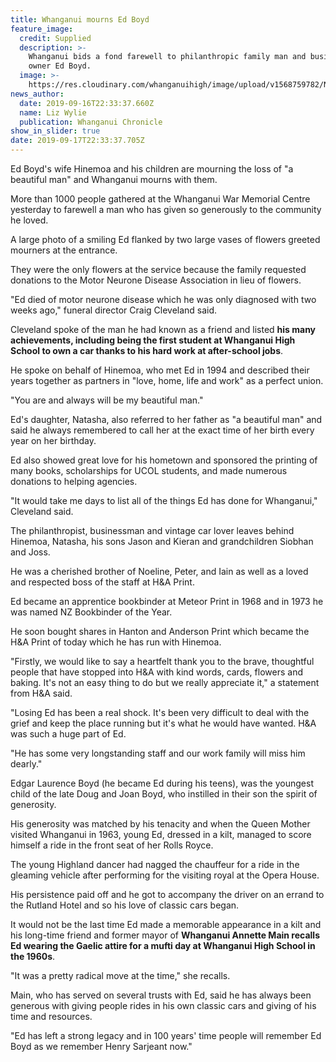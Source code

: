 ```yaml
---
title: Whanganui mourns Ed Boyd
feature_image:
  credit: Supplied
  description: >-
    Whanganui bids a fond farewell to philanthropic family man and business
    owner Ed Boyd.
  image: >-
    https://res.cloudinary.com/whanganuihigh/image/upload/v1568759782/News/Ed_Boyd_passing_chron_17.9.19.jpg
news_author:
  date: 2019-09-16T22:33:37.660Z
  name: Liz Wylie
  publication: Whanganui Chronicle
show_in_slider: true
date: 2019-09-17T22:33:37.705Z
---
```

Ed Boyd's wife Hinemoa and his children are mourning the loss of "a beautiful man" and Whanganui mourns with them.

More than 1000 people gathered at the Whanganui War Memorial Centre yesterday to farewell a man who has given so generously to the community he loved.

A large photo of a smiling Ed flanked by two large vases of flowers greeted mourners at the entrance.

They were the only flowers at the service because the family requested donations to the Motor Neurone Disease Association in lieu of flowers.

"Ed died of motor neurone disease which he was only diagnosed with two weeks ago," funeral director Craig Cleveland said.

Cleveland spoke of the man he had known as a friend and listed **his many achievements, including being the first student at Whanganui High School to own a car thanks to his hard work at after-school jobs**.

He spoke on behalf of Hinemoa, who met Ed in 1994 and described their years together as partners in "love, home, life and work" as a perfect union.

"You are and always will be my beautiful man."

Ed's daughter, Natasha, also referred to her father as "a beautiful man" and said he always remembered to call her at the exact time of her birth every year on her birthday.

Ed also showed great love for his hometown and sponsored the printing of many books, scholarships for UCOL students, and made numerous donations to helping agencies.

"It would take me days to list all of the things Ed has done for Whanganui," Cleveland said.

The philanthropist, businessman and vintage car lover leaves behind Hinemoa, Natasha, his sons Jason and Kieran and grandchildren Siobhan and Joss.

He was a cherished brother of Noeline, Peter, and Iain as well as a loved and respected boss of the staff at H&A Print.

Ed became an apprentice bookbinder at Meteor Print in 1968 and in 1973 he was named NZ Bookbinder of the Year.

He soon bought shares in Hanton and Anderson Print which became the H&A Print of today which he has run with Hinemoa.

"Firstly, we would like to say a heartfelt thank you to the brave, thoughtful people that have stopped into H&A with kind words, cards, flowers and baking. It's not an easy thing to do but we really appreciate it," a statement from H&A said.

"Losing Ed has been a real shock. It's been very difficult to deal with the grief and keep the place running but it's what he would have wanted. H&A was such a huge part of Ed.

"He has some very longstanding staff and our work family will miss him dearly."

Edgar Laurence Boyd (he became Ed during his teens), was the youngest child of the late Doug and Joan Boyd, who instilled in their son the spirit of generosity.

His generosity was matched by his tenacity and when the Queen Mother visited Whanganui in 1963, young Ed, dressed in a kilt, managed to score himself a ride in the front seat of her Rolls Royce.

The young Highland dancer had nagged the chauffeur for a ride in the gleaming vehicle after performing for the visiting royal at the Opera House.

His persistence paid off and he got to accompany the driver on an errand to the Rutland Hotel and so his love of classic cars began.

It would not be the last time Ed made a memorable appearance in a kilt and his long-time friend and former mayor of **Whanganui Annette Main recalls Ed wearing the Gaelic attire for a mufti day at Whanganui High School in the 1960s**.

"It was a pretty radical move at the time," she recalls.

Main, who has served on several trusts with Ed, said he has always been generous with giving people rides in his own classic cars and giving of his time and resources.

"Ed has left a strong legacy and in 100 years' time people will remember Ed Boyd as we remember Henry Sarjeant now."

